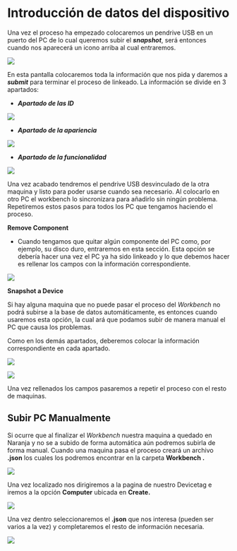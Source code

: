 # Introducción de datos del dispositivo

Una vez el proceso ha empezado colocaremos un pendrive USB en un puerto del PC de lo cual queremos subir el _**snapshot**_, será entonces cuando nos aparecerá un icono arriba al cual entraremos.

![](../.gitbook/assets/app6.png)

En esta pantalla colocaremos toda la información que nos pida y daremos a _**submit**_ para terminar el proceso de linkeado. La información se divide en 3 apartados:

* _**Apartado de las ID**_

![](../.gitbook/assets/app7.png)

* _**Apartado de la apariencia**_

![](../.gitbook/assets/app8.png)

* _**Apartado de la funcionalidad**_

![](../.gitbook/assets/app9.png)

Una vez acabado tendremos el pendrive USB desvinculado de la otra maquina y listo para poder usarse cuando sea necesario. Al colocarlo en otro PC el workbench lo sincronizara para añadirlo sin ningún problema. Repetiremos estos pasos para todos los PC que tengamos haciendo el proceso.

**Remove Component**

* Cuando tengamos que quitar algún componente del PC como, por ejemplo, su disco duro, entraremos en esta sección. Esta opción se debería hacer una vez el PC ya ha sido linkeado y lo que debemos hacer es rellenar los campos con la información correspondiente.

![](../.gitbook/assets/app10.png)

**Snapshot a Device**

Si hay alguna maquina que no puede pasar el proceso del _Workbench_ no podrá subirse a la base de datos automáticamente, es entonces cuando usaremos esta opción, la cual ará que podamos subir de manera manual el PC que causa los problemas.

Como en los demás apartados, deberemos colocar la información correspondiente en cada apartado.

![](../.gitbook/assets/snapshot-a-device-app-ereuse.png)

![](../.gitbook/assets/snapshot-a-device-app-ereuse-02.png)

Una vez rellenados los campos pasaremos a repetir el proceso con el resto de maquinas.

## Subir PC Manualmente

Si ocurre que al finalizar el _Workbench_ nuestra maquina a quedado en Naranja y no se a subido de forma automática aún podremos subirla de forma manual. Cuando una maquina pasa el proceso creará un archivo **.json** los cuales los podremos encontrar en la carpeta **Workbench .**

![](../.gitbook/assets/manual_device_error.jpg)

Una vez localizado nos dirigiremos a la pagina de nuestro Devicetag e iremos a la opción **Computer** ubicada en **Create.**

![](../.gitbook/assets/manual-1.png)

Una vez dentro seleccionaremos el **.json** que nos interesa \(pueden ser varios a la vez\) y completaremos el resto de información necesaria.

![](../.gitbook/assets/manual-2.png)



